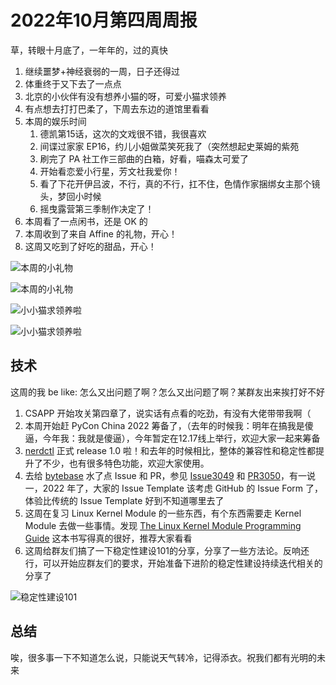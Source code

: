 # 2022年10月第四周周报

草，转眼十月底了，一年年的，过的真快

1. 继续噩梦+神经衰弱的一周，日子还得过
2. 体重终于又下去了一点点
3. 北京的小伙伴有没有想养小猫的呀，可爱小猫求领养
4. 有点想去打打巴柔了，下周去东边的道馆里看看
5. 本周的娱乐时间
    1. 德凯第15话，这次的文戏很不错，我很喜欢
    2. 间谍过家家 EP16，约儿小姐做菜笑死我了（突然想起史莱姆的紫苑
    3. 刷完了 PA 社工作三部曲的白箱，好看，喵森太可爱了
    4. 开始看恋爱小行星，芳文社我爱你！
    5. 看了下花开伊吕波，不行，真的不行，扛不住，色情作家捆绑女主那个镜头，梦回小时候
    6. 摇曳露营第三季制作决定了！
6. 本周看了一点闲书，还是 OK 的
7. 本周收到了来自 Affine 的礼物，开心！
8. 这周又吃到了好吃的甜品，开心！

![本周的小礼物](https://user-images.githubusercontent.com/7054676/197398233-33d46736-2599-44a7-83aa-a31c7abb0c1d.png)

![本周的小礼物](https://user-images.githubusercontent.com/7054676/197398268-c8c77ba8-44ab-4291-8d67-d32c31e684e7.png)

![小小猫求领养啦](https://user-images.githubusercontent.com/7054676/196041968-768c9055-7a1d-49ce-8ba9-902fc505b2cd.png)

![小小猫求领养啦](https://user-images.githubusercontent.com/7054676/196042001-d2574a41-80ca-47de-b0a2-ad89cc9855e8.png)

## 技术

这周的我 be like: 怎么又出问题了啊？怎么又出问题了啊？某群友出来挨打好不好

1. CSAPP 开始攻关第四章了，说实话有点看的吃劲，有没有大佬带带我啊（
2. 本周开始赶 PyCon China 2022 筹备了，（去年的时候我：明年在搞我是傻逼，今年我：我就是傻逼），今年暂定在12.17线上举行，欢迎大家一起来筹备
3. [nerdctl](https://github.com/containerd/nerdctl) 正式 release 1.0 啦！和去年的时候相比，整体的兼容性和稳定性都提升了不少，也有很多特色功能，欢迎大家使用。
4. 去给 [bytebase](https://github.com/bytebase/bytebase) 水了点 Issue 和 PR，参见 [Issue3049](https://github.com/bytebase/bytebase/issues/3049) 和 [PR3050](https://github.com/bytebase/bytebase/pull/3050)，有一说一，2022 年了，大家的 Issue Template 该考虑 GitHub 的 Issue Form 了，体验比传统的 Issue Template 好到不知道哪里去了
5. 这周在复习 Linux Kernel Module 的一些东西，有个东西需要走 Kernel Module 去做一些事情。发现 [The Linux Kernel Module Programming Guide](https://sysprog21.github.io/lkmpg/#modules-spanning-multiple-files) 这本书写得真的很好，推荐大家看看
6. 这周给群友们搞了一下稳定性建设101的分享，分享了一些方法论。反响还行，可以开始应群友们的要求，开始准备下进阶的稳定性建设持续迭代相关的分享了

![稳定性建设101](https://user-images.githubusercontent.com/7054676/197399184-f50bf4fd-2f23-465d-b9b6-a9a641512fc7.jpg)

## 总结

唉，很多事一下不知道怎么说，只能说天气转冷，记得添衣。祝我们都有光明的未来

